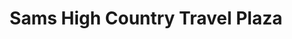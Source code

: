 ---
title: "Sams High Country Travel Plaza"
url: /helena/sams-high-country-travel-plaza/
shop: convenience
---